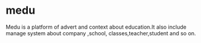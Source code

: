 medu
====

Medu is a platform of advert and context about education.It also include manage system about company ,school, classes,teacher,student and so on.
